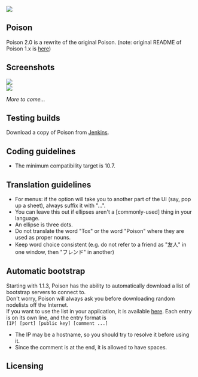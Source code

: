 ![](https://kirara.ca/g/icon_512x512.png)

## Poison

Poison 2.0 is a rewrite of the original Poison.
(note: original README of Poison 1.x is [here](https://i.kirara.ca/vfzwp.md))

## Screenshots

![](http://wiki.tox.im/images/b/b3/Macgui1.png)  
![](https://kirara.ca/g/Poison-readme/main_window_windows.png)  

*More to come...*

## Testing builds

Download a copy of Poison from [Jenkins](http://jenkins.tox.im/).

## Coding guidelines
- The minimum compatibility target is 10.7.

## Translation guidelines
- For menus: if the option will take you to another part of the UI (say, pop up a sheet), always suffix it with "...".
- You can leave this out if ellipses aren't a [commonly-used] thing in your language.
- An ellipse is three dots.
- Do not translate the word "Tox" or the word "Poison" where they are used as proper nouns.
- Keep word choice consistent (e.g. do not refer to a friend as "友人" in one window,
  then "フレンド" in another)


## Automatic bootstrap
Starting with 1.1.3, Poison has the ability to automatically download a list of bootstrap servers to connect to.  
Don't worry, Poison will always ask you before downloading random nodelists off the Internet.  
If you want to use the list in your application, it is available [here](http://kirara.ca/poison/Nodefile). Each entry is on its own line, and the entry format is  
``[IP] [port] [public key] [comment ...]``  
* The IP may be a hostname, so you should try to resolve it before using it.  
* Since the comment is at the end, it is allowed to have spaces.  

## Licensing

